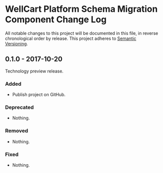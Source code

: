 WellCart Platform Schema Migration Component Change Log
=======================================================

All notable changes to this project will be documented in this file, in reverse chronological order by release.
This project adheres to [Semantic Versioning](http://semver.org/).

## 0.1.0 - 2017-10-20

Technology preview release.

### Added

- Publish project on GitHub.

### Deprecated

- Nothing.

### Removed

- Nothing.

### Fixed

- Nothing.
